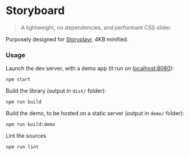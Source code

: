 # Storyboard
> A lightweight, no dependencies, and performant CSS slider.

Purposely designed for [Storyplayr](https://www.storyplayr.com/). 4KB minified.

### Usage

Launch the dev server, with a demo app (it run on [localhost:8080](http://localhost:8080/)):
```
npm start
```

Build the library (output in `dist/` folder):
```
npm run build
```

Build the demo, to be hosted on a static server (output in `demo/` folder):
```
npm run build:demo
```

Lint the sources
```
npm run lint
```
